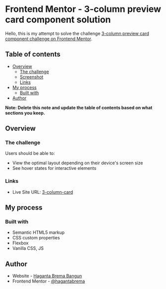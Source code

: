 # Frontend Mentor - 3-column preview card component solution

Hello, this is my attempt to solve the challenge [3-column preview card component challenge on Frontend Mentor](https://www.frontendmentor.io/challenges/3column-preview-card-component-pH92eAR2-).

## Table of contents

- [Overview](#overview)
  - [The challenge](#the-challenge)
  - [Screenshot](#screenshot)
  - [Links](#links)
- [My process](#my-process)
  - [Built with](#built-with)
- [Author](#author)

**Note: Delete this note and update the table of contents based on what sections you keep.**

## Overview

### The challenge

Users should be able to:

- View the optimal layout depending on their device's screen size
- See hover states for interactive elements

### Links

- Live Site URL: [3-column-card](https://hagantabrema.github.io/3-column-card/)

## My process

### Built with

- Semantic HTML5 markup
- CSS custom properties
- Flexbox
- Vanilla CSS, JS

## Author

- Website - [Haganta Brema Bangun](https://hagantabrema.github.io/)
- Frontend Mentor - [@hagantabrema](https://www.frontendmentor.io/profile/hagantabrema)